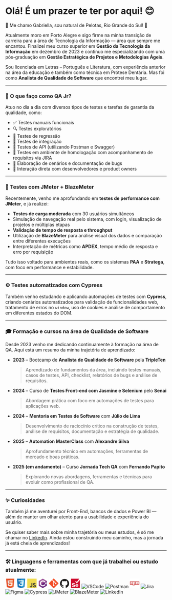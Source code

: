 # Olá! É um prazer te ter por aqui! 😊

🥁 Me chamo Gabriella, sou natural de Pelotas, Rio Grande do Sul! 🤘

Atualmente moro em Porto Alegre e sigo firme na minha transição de carreira para a área de Tecnologia da Informação — área que sempre me encantou. Finalizei meu curso superior em **Gestão da Tecnologia da Informação** em dezembro de 2023 e continuo me especializando com uma pós-graduação em **Gestão Estratégica de Projetos e Metodologias Ágeis**.

Sou licenciada em Letras – Português e Literatura, com experiência anterior na área da educação e também como técnica em Prótese Dentária. Mas foi como **Analista de Qualidade de Software** que encontrei meu lugar.

---

### 💼 O que faço como QA Jr?

Atuo no dia a dia com diversos tipos de testes e tarefas de garantia da qualidade, como:

- ✅ Testes manuais funcionais  
- 🔍 Testes exploratórios  
- 🔁 Testes de regressão  
- 🔗 Testes de integração  
- 🧪 Testes de API (utilizando Postman e Swagger)  
- 🧱 Testes em ambiente de homologação com acompanhamento de requisitos via JIRA  
- 📄 Elaboração de cenários e documentação de bugs  
- 🤝 Interação direta com desenvolvedores e product owners

---

### 🚀 Testes com JMeter + BlazeMeter

Recentemente, venho me aprofundando em **testes de performance com JMeter**, e já realizei:

- **Testes de carga moderada** com 30 usuários simultâneos  
- Simulação de navegação real pelo sistema, com login, visualização de projetos e múltiplas etapas  
- **Validação de tempo de resposta e throughput**  
- Utilização de **BlazeMeter** para análise visual dos dados e comparação entre diferentes execuções  
- Interpretação de métricas como **APDEX**, tempo médio de resposta e erro por requisição

Tudo isso voltado para ambientes reais, como os sistemas **PAA** e **Stratega**, com foco em performance e estabilidade.

---

### ⚙️ Testes automatizados com Cypress

Também venho estudando e aplicando automações de testes com **Cypress**, criando cenários automatizados para validação de funcionalidades web, tratamento de erros no `window`, uso de cookies e análise de comportamento em diferentes estados do DOM.

---

### 🎓 Formação e cursos na área de Qualidade de Software

Desde 2023 venho me dedicando continuamente à formação na área de QA. Aqui está um resumo da minha trajetória de aprendizado:

- **2023** – Bootcamp de **Analista de Qualidade de Software** pela **TripleTen**  
  > Aprendizado de fundamentos da área, incluindo testes manuais, casos de testes, API, checklist, relatórios de bugs e análise de requisitos.

- **2024** – Curso de **Testes Front-end com Jasmine e Selenium** pelo **Senai**  
  > Abordagem prática com foco em automações de testes para aplicações web.

- **2024** – **Mentoria em Testes de Software** com **Júlio de Lima**  
  > Desenvolvimento de raciocínio crítico na construção de testes, análise de requisitos, documentação e estratégia de qualidade.

- **2025** – **Automation MasterClass** com **Alexandre Silva**  
  > Aprofundamento técnico em automações, ferramentas de mercado e boas práticas.

- **2025 (em andamento)** – Curso **Jornada Tech QA** com **Fernando Papito**  
  > Explorando novas abordagens, ferramentas e técnicas para evoluir como profissional de QA.


---

### ✨ Curiosidades

Também já me aventurei por Front-End, bancos de dados e Power BI — além de manter um olhar atento para a usabilidade e experiência do usuário.

Se quiser saber mais sobre minha trajetória ou meus estudos, é só me chamar no [LinkedIn](https://www.linkedin.com/in/bibielilabraz). Ainda estou construindo meu caminho, mas a jornada já está cheia de aprendizados! 

---

### 🛠️ Linguagens e ferramentas com que já trabalhei ou estudo atualmente:

<p align="left">
  <img src="https://raw.githubusercontent.com/devicons/devicon/master/icons/html5/html5-original.svg" alt="HTML5" width="30" height="30"/>
  <img src="https://raw.githubusercontent.com/devicons/devicon/master/icons/css3/css3-original.svg" alt="CSS3" width="30" height="30"/>
  <img src="https://raw.githubusercontent.com/devicons/devicon/master/icons/javascript/javascript-original.svg" alt="JavaScript" width="30" height="30"/>
  <img src="https://raw.githubusercontent.com/devicons/devicon/master/icons/csharp/csharp-original.svg" alt="C#" width="30" height="30"/>
  <img src="https://raw.githubusercontent.com/devicons/devicon/master/icons/git/git-original.svg" alt="Git" width="30" height="30"/>
  <img src="https://raw.githubusercontent.com/devicons/devicon/master/icons/github/github-original.svg" alt="GitHub" width="30" height="30"/>
  <img src="https://raw.githubusercontent.com/devicons/devicon/master/icons/selenium/selenium-original.svg" alt="Selenium" width="30" height="30"/>
  <img src="https://cdn.jsdelivr.net/gh/devicons/devicon/icons/vscode/vscode-original.svg" alt="VSCode" width="30" height="30"/>
  <img src="https://cdn.jsdelivr.net/gh/devicons/devicon/icons/postman/postman-icon.svg" alt="Postman" width="30" height="30"/>
  <img src="https://raw.githubusercontent.com/devicons/devicon/master/icons/npm/npm-original-wordmark.svg" alt="NPM" width="30" height="30"/>
  <img src="https://cdn.jsdelivr.net/gh/devicons/devicon/icons/jira/jira-original.svg" alt="Jira" width="30" height="30"/>
  <img src="https://cdn.jsdelivr.net/gh/devicons/devicon/icons/figma/figma-original.svg" alt="Figma" width="30" height="30"/>
  <img src="https://raw.githubusercontent.com/brazgabriella/assets/main/cypress-logo.png" alt="Cypress" width="30" height="30"/>
  <img src="https://raw.githubusercontent.com/brazgabriella/assets/main/jmeter-logo.png" alt="JMeter" width="30" height="30"/>
  <img src="https://raw.githubusercontent.com/brazgabriella/assets/main/blazemeter-logo.png" alt="BlazeMeter" width="30" height="30"/>
  <img src="https://cdn.jsdelivr.net/gh/devicons/devicon/icons/linkedin/linkedin-original.svg" alt="LinkedIn" width="30" height="30"/>
</p>
